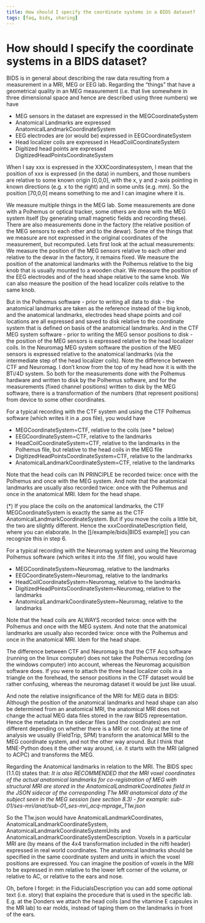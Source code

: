 ```yaml
---
title: How should I specify the coordinate systems in a BIDS dataset?
tags: [faq, bids, sharing]
---
```


# How should I specify the coordinate systems in a BIDS dataset?

BIDS is in general about describing the raw data resulting from a measurement in a MRI, MEG or EEG lab. Regarding the “things” that have a geometrical quality in an MEG measurement (i.e. that live somewhere in three dimensional space and hence are described using three numbers) we have

  * MEG sensors in the dataset are expressed in the MEGCoordinateSystem
  * Anatomical Landmarks are expressed AnatomicalLandmarkCoordinateSystem
  * EEG electrodes are (or would be) expressed in EEGCoordinateSystem
  * Head localizer coils are expressed in HeadCoilCoordinateSystem
  * Digitized head points are expressed DigitizedHeadPointsCoordinateSystem

When I say xxx is expressed in the XXXCoordinatesystem, I mean that the position of xxx is expressed (in the data) in numbers, and those numbers are relative to some known origin [0,0,0], with the x, y and z-axis pointing in known directions (e.g. x to the right) and in some units (e.g. mm). So the position [70,0,0] means something to me and I can imagine where it is.

We measure multiple things in the MEG lab. Some measurements are done with a Polhemus or optical tracker, some others are done with the MEG system itself (by generating small magnetic fields and recording these). There are also measurements done in the factory (the relative position of the MEG sensors to each other and to the dewar). Some of the things that we measure are not expressed in the original coordinates of the measurement, but recomputed. Lets first look at the actual measurements: We measure the position of the MEG sensors relative to each other and relative to the dewar in the factory, it remains fixed.  We measure the position of the anatomical landmarks with the Polhemus relative to the big knob that is usually mounted to a wooden chair. We measure the position of the EEG electrodes and of the head shape relative to the same knob. We can also measure the position of the head localizer coils relative to the same knob.

But in the Polhemus software - prior to writing all data to disk - the anatomical landmarks are taken as the reference instead of the big knob, and the anatomical landmarks, electrodes head shape points and coil locations are all expressed and saved to disk relative to the coordinate system that is defined on basis of the anatomical landmarks. And in the CTF MEG system software - prior to writing the MEG sensor positions to disk - the position of the MEG sensors is expressed relative to the head localizer coils. In the Neuromag MEG system software the position of the MEG sensors is expressed relative to the anatomical landmarks (via the intermediate step of the head localizer coils). Note the difference between CTF and Neuromag. I don’t know from the top of my head how it is with the BTi/4D system. So both for the measurements done with the Polhemus hardware and written to disk by the Polhemus software, and for the measurements (fixed channel positions) written to disk by the MEG software, there is a transformation of the numbers (that represent positions) from device to some other coordinates.

For a typical recording with the CTF system and using the CTF Polhemus software (which writes it in a .pos file), you would have

  * MEGCoordinateSystem=CTF, relative to the coils (see &ast; below)
  * EEGCoordinateSystem=CTF, relative to the landmarks
  * HeadCoilCoordinateSystem=CTF, relative to the landmarks in the Polhemus file, but relative to the head coils in the MEG file
  * DigitizedHeadPointsCoordinateSystem=CTF, relative to the landmarks
  * AnatomicalLandmarkCoordinateSystem=CTF, relative to the landmarks

Note that the head coils can IN PRINCIPLE be recorded twice: once with the Polhemus and once with the MEG system. And note that the anatomical landmarks are usually also recorded twice: once with the Polhemus and once in the anatomical MRI. Idem for the head shape.

(&ast;) If you place the coils on the anatomical landmarks, the CTF MEGCoordinateSystem is exactly the same as the CTF AnatomicalLandmarkCoordinateSystem. But if you move the coils a little bit, the two are slightly different. Hence the xxxCoordinateDescription field, where you can elaborate. In the [[/example/bids|BIDS example]] you can recognize this in step 6.

For a typical recording with the Neuromag system and using the Neuromag Polhemus software (which writes it into the .fif file), you would have

  * MEGCoordinateSystem=Neuromag, relative to the landmarks
  * EEGCoordinateSystem=Neuromag, relative to the landmarks
  * HeadCoilCoordinateSystem=Neuromag, relative to the landmarks
  * DigitizedHeadPointsCoordinateSystem=Neuromag, relative to the landmarks
  * AnatomicalLandmarkCoordinateSystem=Neuromag, relative to the landmarks

Note that the head coils are ALWAYS recorded twice: once with the Polhemus and once with the MEG system. And note that the anatomical landmarks are usually also recorded twice: once with the Polhemus and once in the anatomical MRI. Idem for the head shape.

The difference between CTF and Neuromag is that the CTF Acq software (running on the linux computer) does not take the Polhemus recording (on the windows computer) into account, whereas the Neuromag acquisition software does. If you were to attach the three head localizer coils in a triangle on the forehead, the sensor positions in the CTF dataset would be rather confusing, whereas the neuromag dataset it would be just like usual.

And note the relative insignificance of the MRI for MEG data in BIDS: Although the position of the anatomical landmarks and head shape can also be determined from an anatomical MRI, the anatomical MRI does not change the actual MEG data files stored in the raw BIDS representation. Hence the metadata in the sidecar files (and the coordinates) are not different depending on whether there is a MRI or not. Only at the time of analysis we usually (FieldTrip, SPM) transform the anatomical MRI to the MEG coordinate system, and not the other way around. But I think that MNE-Python does it the other way around, i.e. it starts with the MRI (aligned to ACPC) and transforms the MEG.

Regarding the Anatomical landmarks in relation to the MRI. The BIDS spec (1.1.0) states that: *It is also RECOMMENDED that the MRI voxel coordinates of the actual anatomical landmarks for co-registration of MEG with structural MRI are stored in the AnatomicalLandmarkCoordinates field in the JSON sidecar of the corresponding T1w MRI anatomical data of the subject seen in the MEG session (see section 8.3) - for example: sub-01/ses-mri/anat/sub-01_ses-mri_acq-mprage_T1w.json*

So the T1w.json would have AnatomicalLandmarkCoordinates, AnatomicalLandmarkCoordinateSystem, AnatomicalLandmarkCoordinateSystemUnits and AnatomicalLandmarkCoordinateSystemDescription. Voxels in a particular MRI are (by means of the 4x4 transformation included in the nifti header) expressed in real world coordinates. The anatomical landmarks should be specified in the same coordinate system and units in which the voxel positions are expressed. You can imagine the position of voxels in the MRI to be expressed in mm relative to the lower left corner of the volume, or relative to AC, or relative to the ears and nose.

Oh, before I forget: in the FiducialsDescription you can add some optional text (i.e. story) that explains the procedure that is used in the specific lab. E.g. at the Donders we attach the head coils (and the vitamine E capsules in the MR lab) to ear molds, instead of taping them on the landmarks in front of the ears.
